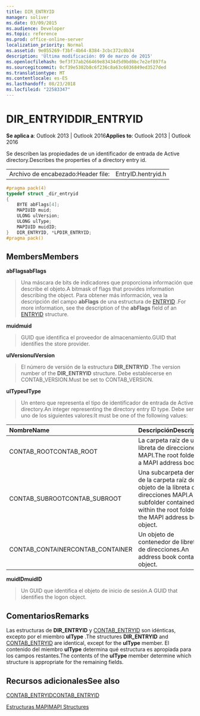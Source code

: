```yaml
---
title: DIR_ENTRYID
manager: soliver
ms.date: 03/09/2015
ms.audience: Developer
ms.topic: reference
ms.prod: office-online-server
localization_priority: Normal
ms.assetid: 9e055269-f3bf-4b64-8384-3cbc372c0b34
description: 'Última modificación: 09 de marzo de 2015'
ms.openlocfilehash: 9ef3f37ab266469e83434d5d9bd0bc7e2ef897fa
ms.sourcegitcommit: 0cf39e5382b8c6f236c8a63c6036849ed3527ded
ms.translationtype: MT
ms.contentlocale: es-ES
ms.lasthandoff: 08/23/2018
ms.locfileid: "22583347"
---
```

# <a name="direntryid"></a><span data-ttu-id="f2446-103">DIR_ENTRYID</span><span class="sxs-lookup"><span data-stu-id="f2446-103">DIR_ENTRYID</span></span>

  
  
<span data-ttu-id="f2446-104">**Se aplica a**: Outlook 2013 | Outlook 2016</span><span class="sxs-lookup"><span data-stu-id="f2446-104">**Applies to**: Outlook 2013 | Outlook 2016</span></span> 
  
<span data-ttu-id="f2446-105">Se describen las propiedades de un identificador de entrada de Active directory.</span><span class="sxs-lookup"><span data-stu-id="f2446-105">Describes the properties of a directory entry id.</span></span>
  
|||
|:-----|:-----|
|<span data-ttu-id="f2446-106">Archivo de encabezado:</span><span class="sxs-lookup"><span data-stu-id="f2446-106">Header file:</span></span>  <br/> |<span data-ttu-id="f2446-107">EntryID.h</span><span class="sxs-lookup"><span data-stu-id="f2446-107">entryid.h</span></span>  <br/> |
   
```cpp
#pragma pack(4)
typedef struct _dir_entryid
{
    BYTE abFlags[4]; 
    MAPIUID muid; 
    ULONG ulVersion; 
    ULONG ulType; 
    MAPIUID muidID; 
}   DIR_ENTRYID, *LPDIR_ENTRYID; 
#pragma pack()
```

## <a name="members"></a><span data-ttu-id="f2446-108">Members</span><span class="sxs-lookup"><span data-stu-id="f2446-108">Members</span></span>

 <span data-ttu-id="f2446-109">**abFlags**</span><span class="sxs-lookup"><span data-stu-id="f2446-109">**abFlags**</span></span>
  
> <span data-ttu-id="f2446-110">Una máscara de bits de indicadores que proporciona información que describe el objeto.</span><span class="sxs-lookup"><span data-stu-id="f2446-110">A bitmask of flags that provides information describing the object.</span></span> <span data-ttu-id="f2446-111">Para obtener más información, vea la descripción del campo **abFlags** de una estructura de [ENTRYID](entryid.md) .</span><span class="sxs-lookup"><span data-stu-id="f2446-111">For more information, see the description of the **abFlags** field of an [ENTRYID](entryid.md) structure.</span></span> 
    
 <span data-ttu-id="f2446-112">**muid**</span><span class="sxs-lookup"><span data-stu-id="f2446-112">**muid**</span></span>
  
> <span data-ttu-id="f2446-113">GUID que identifica el proveedor de almacenamiento.</span><span class="sxs-lookup"><span data-stu-id="f2446-113">GUID that identifies the store provider.</span></span>
    
 <span data-ttu-id="f2446-114">**ulVersion**</span><span class="sxs-lookup"><span data-stu-id="f2446-114">**ulVersion**</span></span>
  
> <span data-ttu-id="f2446-115">El número de versión de la estructura **DIR_ENTRYID** .</span><span class="sxs-lookup"><span data-stu-id="f2446-115">The version number of the **DIR_ENTRYID** structure.</span></span> <span data-ttu-id="f2446-116">Debe establecerse en CONTAB_VERSION.</span><span class="sxs-lookup"><span data-stu-id="f2446-116">Must be set to CONTAB_VERSION.</span></span> 
    
 <span data-ttu-id="f2446-117">**ulType**</span><span class="sxs-lookup"><span data-stu-id="f2446-117">**ulType**</span></span>
  
> <span data-ttu-id="f2446-118">Un entero que representa el tipo de identificador de entrada de Active directory.</span><span class="sxs-lookup"><span data-stu-id="f2446-118">An integer representing the directory entry ID type.</span></span> <span data-ttu-id="f2446-119">Debe ser uno de los siguientes valores:</span><span class="sxs-lookup"><span data-stu-id="f2446-119">It must be one of the following values:</span></span>
    
|<span data-ttu-id="f2446-120">**Nombre**</span><span class="sxs-lookup"><span data-stu-id="f2446-120">**Name**</span></span>|<span data-ttu-id="f2446-121">**Descripción**</span><span class="sxs-lookup"><span data-stu-id="f2446-121">**Description**</span></span>|
|:-----|:-----|
|<span data-ttu-id="f2446-122">CONTAB_ROOT</span><span class="sxs-lookup"><span data-stu-id="f2446-122">CONTAB_ROOT</span></span>  <br/> |<span data-ttu-id="f2446-123">La carpeta raíz de una libreta de direcciones MAPI.</span><span class="sxs-lookup"><span data-stu-id="f2446-123">The root folder for a MAPI address book.</span></span>  <br/> |
|<span data-ttu-id="f2446-124">CONTAB_SUBROOT</span><span class="sxs-lookup"><span data-stu-id="f2446-124">CONTAB_SUBROOT</span></span>  <br/> |<span data-ttu-id="f2446-125">Una subcarpeta dentro de la carpeta raíz del objeto de la libreta de direcciones MAPI.</span><span class="sxs-lookup"><span data-stu-id="f2446-125">A subfolder contained within the root folder of the MAPI address book object.</span></span>  <br/> |
|<span data-ttu-id="f2446-126">CONTAB_CONTAINER</span><span class="sxs-lookup"><span data-stu-id="f2446-126">CONTAB_CONTAINER</span></span>  <br/> |<span data-ttu-id="f2446-127">Un objeto de contenedor de libreta de direcciones.</span><span class="sxs-lookup"><span data-stu-id="f2446-127">An address book container object.</span></span>  <br/> |
   
 <span data-ttu-id="f2446-128">**muidID**</span><span class="sxs-lookup"><span data-stu-id="f2446-128">**muidID**</span></span>
  
> <span data-ttu-id="f2446-129">Un GUID que identifica el objeto de inicio de sesión.</span><span class="sxs-lookup"><span data-stu-id="f2446-129">A GUID that identifies the logon object.</span></span>
    
## <a name="remarks"></a><span data-ttu-id="f2446-130">Comentarios</span><span class="sxs-lookup"><span data-stu-id="f2446-130">Remarks</span></span>

<span data-ttu-id="f2446-131">Las estructuras de **DIR_ENTRYID** y [CONTAB_ENTRYID](contab_entryid.md) son idénticas, excepto por el miembro **ulType** .</span><span class="sxs-lookup"><span data-stu-id="f2446-131">The structures **DIR_ENTRYID** and [CONTAB_ENTRYID](contab_entryid.md) are identical, except for the **ulType** member.</span></span> <span data-ttu-id="f2446-132">El contenido del miembro **ulType** determina qué estructura es apropiada para los campos restantes.</span><span class="sxs-lookup"><span data-stu-id="f2446-132">The contents of the **ulType** member determine which structure is appropriate for the remaining fields.</span></span> 
  
## <a name="see-also"></a><span data-ttu-id="f2446-133">Recursos adicionales</span><span class="sxs-lookup"><span data-stu-id="f2446-133">See also</span></span>



[<span data-ttu-id="f2446-134">CONTAB_ENTRYID</span><span class="sxs-lookup"><span data-stu-id="f2446-134">CONTAB_ENTRYID</span></span>](contab_entryid.md)


[<span data-ttu-id="f2446-135">Estructuras MAPI</span><span class="sxs-lookup"><span data-stu-id="f2446-135">MAPI Structures</span></span>](mapi-structures.md)

